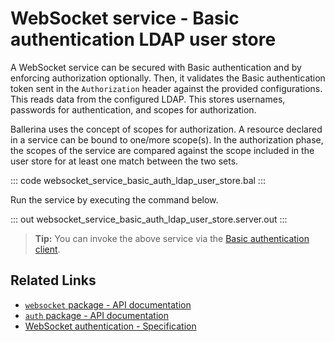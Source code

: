 # WebSocket service - Basic authentication LDAP user store

A WebSocket service can be secured with Basic authentication and by enforcing authorization optionally. Then, it validates the Basic authentication token sent in the `Authorization` header against the provided configurations. This reads data from the configured LDAP. This stores usernames, passwords for authentication, and scopes for authorization.

Ballerina uses the concept of scopes for authorization. A resource declared in a service can be bound to one/more scope(s). In the authorization phase, the scopes of the service are compared against the scope included in the user store for at least one match between the two sets.

::: code websocket_service_basic_auth_ldap_user_store.bal :::

Run the service by executing the command below.

::: out websocket_service_basic_auth_ldap_user_store.server.out :::

>**Tip:** You can invoke the above service via the [Basic authentication client](/learn/by-example/websocket-client-basic-auth).

## Related Links
- [`websocket` package - API documentation](https://lib.ballerina.io/ballerina/websocket/latest)
- [`auth` package - API documentation](https://lib.ballerina.io/ballerina/auth/latest/)
- [WebSocket authentication - Specification](/spec/websocket/#52-authentication-and-authorization)